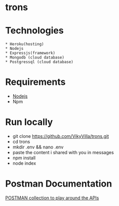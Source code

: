 # trons

# Technologies
    * Heroku(hosting) 
    * Nodejs 
    * Expressjs(framework) 
    * Mongodb (cloud database) 
    * Postgressql (cloud database)

# Requirements
  * [Nodejs](https://nodejs.org/en/)
  * Npm

# Run locally
  * git clone https://github.com/VikyVilla/trons.git
  * cd trons
  * mkdir .env && nano .env 
  * paste the content i shared with you in messages 
  * npm install 
  * node index

# Postman Documentation
  [ POSTMAN collection to play around the APIs](https://documenter.getpostman.com/view/6043542/TVzVibfD/)
 
